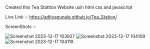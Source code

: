 

Created this Tea Stattion Website usin html css and javascript

Live Link :- https://adityagunale.github.io/Tea_Station/


ScreenShots :-

![Screenshot 2023-12-17 103927](https://github.com/adityagunale/Tea_Station/assets/121552299/f09aba8e-681f-4a7a-95d3-60ced6055db9)
![Screenshot 2023-12-17 104109](https://github.com/adityagunale/Tea_Station/assets/121552299/ea38564b-d702-494c-855e-c959e5470d54)
![Screenshot 2023-12-17 104119](https://github.com/adityagunale/Tea_Station/assets/121552299/52fd88fe-0e05-4722-8463-20ba37da71e7)
